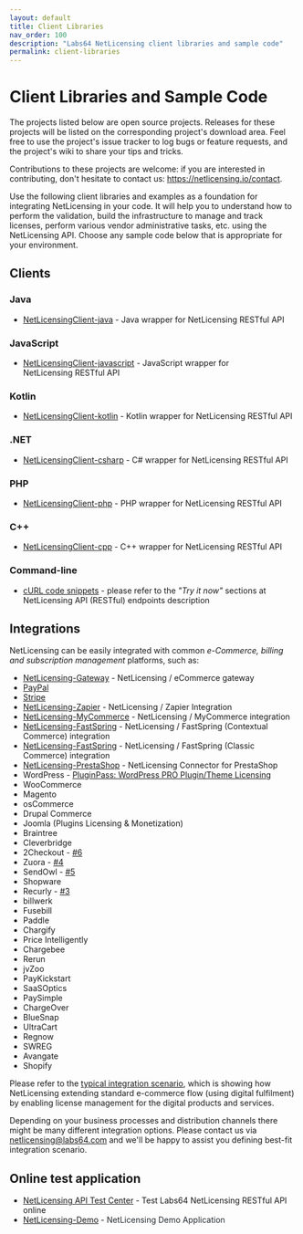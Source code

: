 ```yaml
---
layout: default
title: Client Libraries
nav_order: 100
description: "Labs64 NetLicensing client libraries and sample code"
permalink: client-libraries
---
```


Client Libraries and Sample Code
================================

The projects listed below are open source projects. Releases for these projects will be listed on the corresponding project's download area. Feel free to use the project's issue tracker to log bugs or feature requests, and the project's wiki to share your tips and tricks.

Contributions to these projects are welcome: if you are interested in contributing, don't hesitate to contact us: <a href="https://netlicensing.io/contact" class="external-link">https://netlicensing.io/contact</a>.

Use the following client libraries and examples as a foundation for integrating NetLicensing in your code. It will help you to understand how to perform the validation, build the infrastructure to manage and track licenses, perform various vendor administrative tasks, etc. using the NetLicensing API. Choose any sample code below that is appropriate for your environment.

Clients
-------

### Java

-   <a href="https://github.com/Labs64/NetLicensingClient-java" class="external-link">NetLicensingClient-java</a> - Java wrapper for NetLicensing RESTful API

### JavaScript

-   <a href="https://github.com/Labs64/NetLicensingClient-javascript" class="external-link">NetLicensingClient-javascript</a> - JavaScript wrapper for NetLicensing RESTful API

### Kotlin

-   <a href="https://github.com/Labs64/NetLicensingClient-kotlin" class="external-link">NetLicensingClient-kotlin</a> - Kotlin wrapper for NetLicensing RESTful API

### .NET

-   <a href="https://github.com/Labs64/NetLicensingClient-csharp" class="external-link">NetLicensingClient-csharp</a> - C\# wrapper for NetLicensing RESTful API

### PHP

-   <a href="https://github.com/Labs64/NetLicensingClient-php" class="external-link">NetLicensingClient-php</a> - PHP wrapper for NetLicensing RESTful API

### C++

-   <a href="https://github.com/Labs64/NetLicensingClient-cpp" class="external-link">NetLicensingClient-cpp</a> - C++ wrapper for NetLicensing RESTful API

### Command-line

-   [cURL code snippets](restful-api) - please refer to the *"Try it now"* sections at NetLicensing API (RESTful) endpoints description

Integrations
------------

NetLicensing can be easily integrated with common *e-Commerce, billing and subscription management* platforms, such as:

-   <a href="https://github.com/Labs64/NetLicensing-Gateway" class="external-link">NetLicensing-Gateway</a> - NetLicensing / eCommerce gateway
-   [PayPal](paypal)
-   [Stripe](stripe)
-   <a href="https://zapier.com/apps/netlicensing/integrations" class="external-link">NetLicensing-Zapier</a>
 -<span class="flex-auto mb-2"><span class="text-gray-dark mr-2"> NetLicensing / Zapier Integration</span></span>
-   <a href="https://github.com/Labs64/NetLicensing-Gateway/wiki/MyCommerce" class="external-link">NetLicensing-MyCommerce</a> - NetLicensing / MyCommerce integration
-   <a href="https://github.com/Labs64/NetLicensing-Gateway/wiki/FastSpring" class="external-link">NetLicensing-FastSpring</a> - NetLicensing / FastSpring (Contextual Commerce) integration
-   <a href="https://github.com/Labs64/NetLicensing-FastSpring" class="external-link">NetLicensing-FastSpring</a> - NetLicensing / FastSpring (Classic Commerce) integration
-   <a href="https://github.com/Labs64/NetLicensing-PrestaShop" class="external-link">NetLicensing-PrestaShop</a> - NetLicensing Connector for PrestaShop
-   WordPress - <a href="https://wordpress.org/plugins/pluginpass-pro-plugintheme-licensing/" class="external-link">PluginPass: WordPress PRO Plugin/Theme Licensing</a>
-   WooCommerce
-   Magento
-   osCommerce
-   Drupal Commerce
-   Joomla (Plugins Licensing & Monetization)
-   Braintree
-   Cleverbridge
-   2Checkout - <a href="https://github.com/Labs64/NetLicensing-Gateway/issues/6" class="external-link">#6</a>
-   Zuora - <a href="https://github.com/Labs64/NetLicensing-Gateway/issues/4" class="external-link">#4</a>
-   SendOwl - <a href="https://github.com/Labs64/NetLicensing-Gateway/issues/5" class="external-link">#5</a>
-   Shopware
-   Recurly - <a href="https://github.com/Labs64/NetLicensing-Gateway/issues/3" class="external-link">#3</a>
-   billwerk
-   Fusebill
-   Paddle
-   Chargify
-   Price Intelligently
-   Chargebee
-   Rerun
-   jvZoo
-   PayKickstart
-   SaaSOptics
-   PaySimple
-   ChargeOver
-   BlueSnap
-   UltraCart
-   Regnow
-   SWREG
-   Avangate
-   Shopify

Please refer to the <a href="https://github.com/Labs64/NetLicensing-Gateway/wiki" class="external-link">typical integration scenario</a>, which is showing how NetLicensing extending standard e-commerce flow (using digital fulfilment) by enabling license management for the digital products and services.

Depending on your business processes and distribution channels there might be many different integration options. Please contact us via <a href="mailto:netlicensing@labs64.com" class="external-link">netlicensing@labs64.com</a> and we'll be happy to assist you defining best-fit integration scenario.

Online test application
-----------------------

-   <a href="https://netlicensing.io/NetLicensing-API/" class="external-link">NetLicensing API Test Center</a> -
    Test Labs64 NetLicensing RESTful API online
-   <a href="https://github.com/Labs64/NetLicensing-Demo" class="external-link">NetLicensing-Demo</a> - <span
    style="color: rgb(36,41,46);">NetLicensing Demo Application</span>
